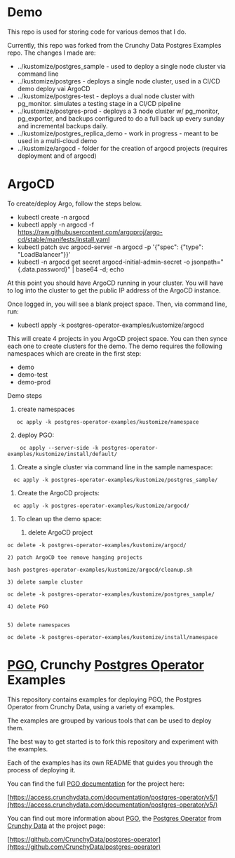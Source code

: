 # Demo
This repo is used for storing code for various demos that I do. 

Currently, this repo was forked from the Crunchy Data Postgres Examples repo. The changes I made are:

* ../kustomize/postgres_sample - used to deploy a single node cluster via command line
* ../kustomize/postgres - deploys a single node cluster, used in a CI/CD demo deploy vai ArgoCD
* ../kustomize/postgres-test - deploys a dual node cluster with pg_monitor. simulates a testing stage in a CI/CD pipeline
* ../kustomize/postgres-prod - deploys a 3 node cluster w/ pg_monitor, pg_exporter, and backups configured to do a full back up every sunday and incremental backups daily.
* ../kustomize/postgres_replica_demo - work in progress - meant to be used in a multi-cloud demo
* ../kustomize/argocd - folder for the creation of argocd projects (requires deployment and of argocd)

# ArgoCD

To create/deploy Argo, follow the steps below.
  * kubectl create -n argocd
  * kubectl apply -n argocd -f https://raw.githubusercontent.com/argoproj/argo-cd/stable/manifests/install.yaml
  * kubectl patch svc argocd-server -n argocd -p '{"spec": {"type": "LoadBalancer"}}'
  * kubectl -n argocd get secret argocd-initial-admin-secret -o jsonpath="{.data.password}" | base64 -d; echo

At this point you should have ArgoCD running in your cluster. You will have to log into the cluster to get the public IP address of the ArgoCD instance.

Once logged in, you will see a blank project space. Then, via command line, run:

* kubectl apply -k postgres-operator-examples/kustomize/argocd

This will create 4 projects in you ArgoCD project space. You can then synce each one to create clusters for the demo. The demo requires the following namespaces which are create in the first step:
* demo
* demo-test
* demo-prod

Demo steps
 1) create namespaces
  ````
     oc apply -k postgres-operator-examples/kustomize/namespace
  ````

 2) deploy PGO: 
  ````
      oc apply --server-side -k postgres-operator-examples/kustomize/install/default/
  ````
 1) Create a single cluster via command line in the sample namespace:
  ````
    oc apply -k postgres-operator-examples/kustomize/postgres_sample/
  ````
 1) Create the ArgoCD projects:
  ````
    oc apply -k postgres-operator-examples/kustomize/argocd/
  ````
 1) To clean up the demo space:
   
    1) delete ArgoCD project 
   
   ````
   oc delete -k postgres-operator-examples/kustomize/argocd/
   ````
    2) patch ArgoCD toe remove hanging projects
   
   ````
   bash postgres-operator-examples/kustomize/argocd/cleanup.sh
   ````
    3) delete sample cluster
   
   ```` 
   oc delete -k postgres-operator-examples/kustomize/postgres_sample/
   ````
    4) delete PGO
   ````oc delete -k postgres-operator-examples/kustomize/install/default/
   ````
    5) delete namespaces
   ````
   oc delete -k postgres-operator-examples/kustomize/install/namespace
   ````
   





# [PGO](https://github.com/CrunchyData/postgres-operator), Crunchy [Postgres Operator](https://github.com/CrunchyData/postgres-operator) Examples

This repository contains examples for deploying PGO, the Postgres Operator from Crunchy Data, using a variety of examples.

The examples are grouped by various tools that can be used to deploy them.

The best way to get started is to fork this repository and experiment with the examples.

Each of the examples has its own README that guides you through the process of deploying it.

You can find the full [PGO documentation](https://access.crunchydata.com/documentation/postgres-operator/v5/) for the project here:

[https://access.crunchydata.com/documentation/postgres-operator/v5/](https://access.crunchydata.com/documentation/postgres-operator/v5/)

You can find out more information about [PGO](https://github.com/CrunchyData/postgres-operator), the [Postgres Operator](https://github.com/CrunchyData/postgres-operator) from [Crunchy Data](https://www.crunchydata.com) at the project page:

[https://github.com/CrunchyData/postgres-operator](https://github.com/CrunchyData/postgres-operator)
